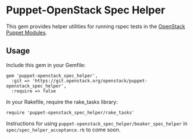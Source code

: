 Puppet-OpenStack Spec Helper
============================

This gem provides helper utilities for running rspec tests in the
[OpenStack Puppet Modules](https://wiki.openstack.org/wiki/Puppet).

Usage
-----

Include this gem in your Gemfile:

```
gem 'puppet-openstack_spec_helper',
  :git => 'https://git.openstack.org/openstack/puppet-openstack_spec_helper',
  :require => false
```

In your Rakefile, require the rake\_tasks library:

```
require 'puppet-openstack_spec_helper/rake_tasks'
```

Instructions for using `puppet-openstack_spec_helper/beaker_spec_helper` in
`spec/spec_helper_acceptance.rb` to come soon.
